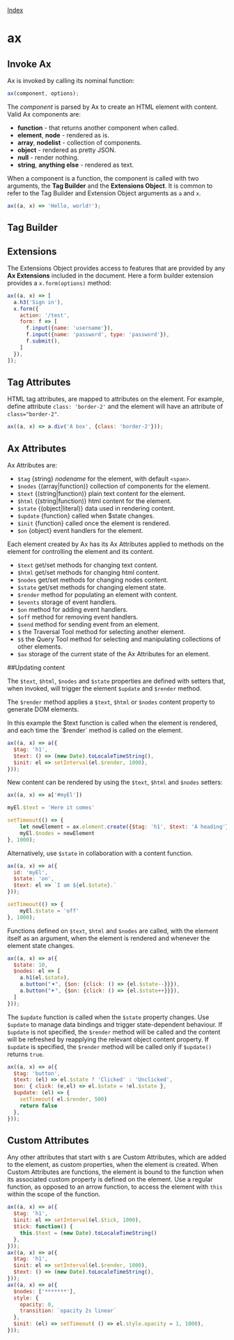 <!--NAVIGATION-->
<a class="app-navigation" href="/docs/index.md">Index</a>

<!--MARKDOWN-->
ax
==

Invoke Ax
---------

Ax is invoked by calling its nominal function:
~~~javascript
ax(component, options);
~~~

The _component_ is parsed by Ax to create an HTML element with content. Valid Ax components are:
 * **function** - that returns another component when called.
 * **element**, **node** - rendered as is.
 * **array**, **nodelist** - collection of components.
 * **object** - rendered as pretty JSON.
 * **null** - render nothing.
 * **string**, **anything else** - rendered as text.

When a component is a function, the component is called with two arguments, the **Tag Builder** and the **Extensions Object**.  It is common to refer to the Tag Builder and Extension Object arguments as `a` and `x`.
<!--PLAYGROUND-->
~~~javascript
ax((a, x) => 'Hello, world!');
~~~
<!--MARKDOWN-->
Tag Builder
-----------



Extensions
----------

The Extensions Object provides access to features that are provided by any **Ax Extensions** included in the document. Here a form builder extension provides a `x.form(options)` method:
<!--PLAYGROUND-->
~~~javascript
ax((a, x) => [
  a.h3('Sign in'),
  x.form({
    action: '/test',
    form: f => [
      f.input({name: 'username'}),
      f.input({name: 'password', type: 'password'}),
      f.submit(),
    ]
  }),
]);
~~~
<!--MARKDOWN-->

Tag Attributes
--------------

HTML tag attributes, are mapped to attributes on the element. For example, define attribute `class: 'border-2'` and the element will have an attribute of `class="border-2"`.
<!--PLAYGROUND-->
~~~javascript
ax((a, x) => a.div('A box', {class: 'border-2'}));
~~~
<!--MARKDOWN-->

Ax Attributes
-------------

Ax Attributes are:
* `$tag` {string} _nodename_ for the element, with default `<span>`.
* `$nodes` {(array|function)} collection of components for the element.
* `$text` {(string|function)} plain text content for the element.
* `$html` {(string|function)} html content for the element.
* `$state` {(object|literal)} data used in rendering content.
* `$update` {function} called when $state changes.
* `$init` {function} called once the element is rendered.
* `$on` {object} event handlers for the element.

Each element created by Ax has its Ax Attributes applied to methods on the element for controlling the element and its content.
* `$text` get/set methods for changing text content.
* `$html` get/set methods for changing html content.
* `$nodes` get/set methods for changing nodes content.
* `$state`  get/set methods for changing element state.
* `$render` method for populating an element with content.
* `$events` storage of event handlers.
* `$on` method for adding event handlers.
* `$off` method for removing event handlers.
* `$send` method for sending event from an element.
* `$` the Traversal Tool method for selecting another element.
* `$$` the Query Tool method for selecting and manipulating collections of other elements.
* `$ax` storage of the current state of the Ax Attributes for an element.

##Updating content

The `$text`, `$html`, `$nodes` and `$state` properties are defined with setters that, when invoked, will trigger the element `$update` and `$render` method.


The `$render` method applies a `$text`, `$html` or `$nodes` content property to generate DOM elements.

In this example the $text function is called when the element is rendered, and each time the `$render` method is called on the element.
<!--PLAYGROUND-->
~~~javascript
ax((a, x) => a({
  $tag: 'h1',
  $text: () => (new Date).toLocaleTimeString(),
  $init: el => setInterval(el.$render, 1000),
}));
~~~
<!--MARKDOWN-->


New content can be rendered by using the `$text`, `$html` and `$nodes` setters:
<!--PLAYGROUND-->
~~~javascript
ax((a, x) => a['#myEl'])

myEl.$text = 'Here it comes'

setTimeout(() => {
	let newElement = ax.element.create({$tag: 'h1', $text: 'A heading'});
	myEl.$nodes = newElement
}, 1000);
~~~
<!--MARKDOWN-->

Alternatively, use `$state` in collaboration with a content function.
<!--PLAYGROUND-->
~~~javascript
ax((a, x) => a({
  id: 'myEl',
  $state: 'on',
  $text: el => `I am ${el.$state}.`
}));

setTimeout(() => {
	myEl.$state = 'off'
}, 1000);
~~~
<!--MARKDOWN-->


Functions defined on `$text`, `$html` and `$nodes` are called, with the element itself as an argument, when the element is rendered and whenever the element state changes.
<!--PLAYGROUND-->
~~~javascript
ax((a, x) => a({
  $state: 10,
  $nodes: el => [
    a.h1(el.$state),
    a.button("⯇", {$on: {click: () => {el.$state--}}}),
    a.button("⯈", {$on: {click: () => {el.$state++}}}),
  ]
}));
~~~
<!--MARKDOWN-->

The `$update` function is called when the `$state` property changes. Use `$update` to manage data bindings and trigger state-dependent behaviour. If `$update` is not specified, the `$render` method will be called and the content will be refreshed by reapplying the relevant object content property. If `$update` is specified, the `$render` method will be called only if `$update()` returns `true`.
<!--PLAYGROUND-->
~~~javascript
ax((a, x) => a({
  $tag: 'button',
  $text: (el) => el.$state ? 'Clicked' : 'Unclicked',
  $on: { click: (e,el) => el.$state = !el.$state },
  $update: (el) => {
    setTimeout( el.$render, 500)
    return false
  },
}));
~~~
<!--MARKDOWN-->

Custom Attributes
-----------------

Any other attributes that start with `$` are Custom Attributes, which are added to the element, as custom properties, when the element is created. When Custom Attributes are functions, the element is bound to the function when its associated custom property is defined on the element. Use a regular function, as opposed to an arrow function, to access the element with `this` within the scope of the function.
<!--PLAYGROUND-->
~~~javascript
ax((a, x) => a({
  $tag: 'h1',
  $init: el => setInterval(el.$tick, 1000),
  $tick: function() {
    this.$text = (new Date).toLocaleTimeString()
  },
}));
ax((a, x) => a({
  $tag: 'h1',
  $init: el => setInterval(el.$render, 1000),
  $text: () => (new Date).toLocaleTimeString(),
}));
ax((a, x) => a({
  $nodes: ['*******'],
  style: {
    opacity: 0,
    transition: `opacity 2s linear`
  },
  $init: (el) => setTimeout( () => el.style.opacity = 1, 1000),
}));
~~~
<!--MARKDOWN-->
